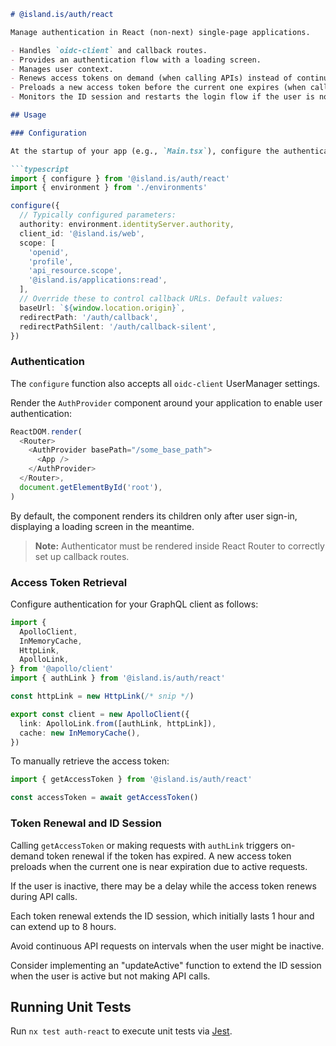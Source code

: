```markdown
# @island.is/auth/react

Manage authentication in React (non-next) single-page applications.

- Handles `oidc-client` and callback routes.
- Provides an authentication flow with a loading screen.
- Manages user context.
- Renews access tokens on demand (when calling APIs) instead of continuously. This supports an ID session lasting from 1 to 8 hours, depending on user activity.
- Preloads a new access token before the current one expires (when calling APIs).
- Monitors the ID session and restarts the login flow if the user is not logged in anymore.

## Usage

### Configuration

At the startup of your app (e.g., `Main.tsx`), configure the authentication parameters:

```typescript
import { configure } from '@island.is/auth/react'
import { environment } from './environments'

configure({
  // Typically configured parameters:
  authority: environment.identityServer.authority,
  client_id: '@island.is/web',
  scope: [
    'openid',
    'profile',
    'api_resource.scope',
    '@island.is/applications:read',
  ],
  // Override these to control callback URLs. Default values:
  baseUrl: `${window.location.origin}`,
  redirectPath: '/auth/callback',
  redirectPathSilent: '/auth/callback-silent',
})
```

### Authentication

The `configure` function also accepts all `oidc-client` UserManager settings.

Render the `AuthProvider` component around your application to enable user authentication:

```typescript jsx
ReactDOM.render(
  <Router>
    <AuthProvider basePath="/some_base_path">
      <App />
    </AuthProvider>
  </Router>,
  document.getElementById('root'),
)
```

By default, the component renders its children only after user sign-in, displaying a loading screen in the meantime.

> **Note:** Authenticator must be rendered inside React Router to correctly set up callback routes.

### Access Token Retrieval

Configure authentication for your GraphQL client as follows:

```typescript
import {
  ApolloClient,
  InMemoryCache,
  HttpLink,
  ApolloLink,
} from '@apollo/client'
import { authLink } from '@island.is/auth/react'

const httpLink = new HttpLink(/* snip */)

export const client = new ApolloClient({
  link: ApolloLink.from([authLink, httpLink]),
  cache: new InMemoryCache(),
})
```

To manually retrieve the access token:

```typescript
import { getAccessToken } from '@island.is/auth/react'

const accessToken = await getAccessToken()
```

### Token Renewal and ID Session

Calling `getAccessToken` or making requests with `authLink` triggers on-demand token renewal if the token has expired. A new access token preloads when the current one is near expiration due to active requests.

If the user is inactive, there may be a delay while the access token renews during API calls.

Each token renewal extends the ID session, which initially lasts 1 hour and can extend up to 8 hours.

Avoid continuous API requests on intervals when the user might be inactive.

Consider implementing an "updateActive" function to extend the ID session when the user is active but not making API calls.

## Running Unit Tests

Run `nx test auth-react` to execute unit tests via [Jest](https://jestjs.io).
```